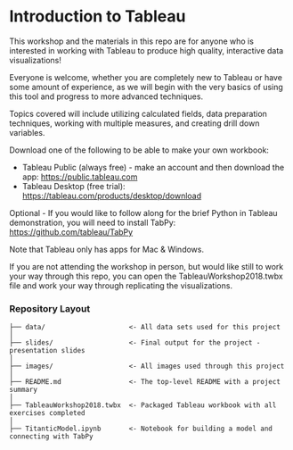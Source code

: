 # Introduction to Tableau

This workshop and the materials in this repo are for anyone who is interested in working with Tableau to produce high quality, interactive data visualizations!

Everyone is welcome, whether you are completely new to Tableau or have some amount of experience, as we will begin with the very basics of using this tool and progress to more advanced techniques.

Topics covered will include utilizing calculated fields, data preparation techniques, working with multiple measures, and creating drill down variables.

Download one of the following to be able to make your own workbook:
* Tableau Public (always free) - make an account and then download the app: https://public.tableau.com
* Tableau Desktop (free trial): https://tableau.com/products/desktop/download

Optional - If you would like to follow along for the brief Python in Tableau demonstration, you will need to install TabPy: https://github.com/tableau/TabPy

Note that Tableau only has apps for Mac & Windows.

If you are not attending the workshop in person, but would like still to work your way through this repo, you can open the TableauWorkshop2018.twbx file and work your way through replicating the visualizations.

### Repository Layout

    ├── data/                     <- All data sets used for this project
    │
    ├── slides/                   <- Final output for the project - presentation slides
    │
    ├── images/                   <- All images used through this project
    │
    ├── README.md                 <- The top-level README with a project summary
    │
    ├── TableauWorkshop2018.twbx  <- Packaged Tableau workbook with all exercises completed
    │
    ├── TitanticModel.ipynb       <- Notebook for building a model and connecting with TabPy
